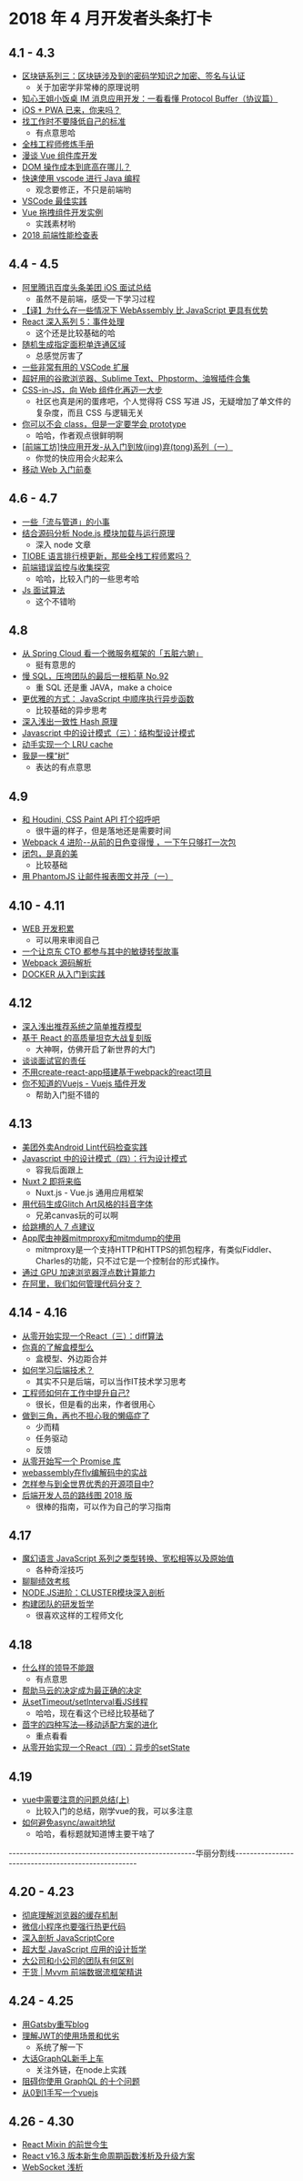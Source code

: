 # 2018 年 4 月开发者头条打卡

## 4.1 - 4.3

* [区块链系列三：区块链涉及到的密码学知识之加密、签名与认证](https://mp.weixin.qq.com/s/nCK8ggZo3jJz1PF0b6iW8g)
  * 关于加密学非常棒的原理说明
* [知心王姐小饭桌 IM 消息应用开发：一看看懂 Protocol Buffer（协议篇）](https://mp.weixin.qq.com/s/f6iaeTo0c48jCcAko9K4vA)
* [iOS + PWA 已来，你来吗？](https://mp.weixin.qq.com/s/BiAYM-Ia5lYf0qv3DHmPjg)
* [找工作时不要降低自己的标准](https://mp.weixin.qq.com/s/IoujwgX2den6xtrUNf7wJA)
  * 有点意思哈
* [全栈工程师修炼手册](https://yejianye.com/2018/03/31/learn-fullstack/)
* [漫谈 Vue 组件库开发](http://jdc.jd.com/archives/212167)
* [DOM 操作成本到底高在哪儿？](http://palmer.arkstack.cn/2018/03/DOM%E6%93%8D%E4%BD%9C%E6%88%90%E6%9C%AC%E5%88%B0%E5%BA%95%E9%AB%98%E5%9C%A8%E5%93%AA%E5%84%BF/)
* [快速使用 vscode 进行 Java 编程](https://zhuanlan.zhihu.com/p/35176928)
  * 观念要修正，不只是前端哟
* [VSCode 最佳实践](https://zhuanlan.zhihu.com/p/35147027)
* [Vue 拖拽组件开发实例](https://mp.weixin.qq.com/s?__biz=MzUxMDYxNTgwMA==&mid=2247483880&idx=1&sn=45c3eea3d581ff9b39ae6a04f90708f0&chksm=f901087fce7681692418fad396b8e9cafb3fedbc6921fc2f1d10356f4cd3d23db316db00f651#rd)
  * 实践素材哟
* [2018 前端性能检查表](https://mp.weixin.qq.com/s/MDRfdRnhJJ53611cG_Zb6g)

## 4.4 - 4.5

* [阿里腾讯百度头条美团 iOS 面试总结](https://www.jianshu.com/p/a992b5f697ca)
  * 虽然不是前端，感受一下学习过程
* [【译】为什么在一些情况下 WebAssembly 比 JavaScript 更具有优势](https://mp.weixin.qq.com/s/s52W_oLCPeHZ1w-B1SKVew)
* [React 深入系列 5：事件处理](https://mp.weixin.qq.com/s?__biz=MzU1ODQ0NzM2NA==&mid=2247483706&idx=1&sn=7682fa5f5db94bc2e975f82c9060554e&chksm=fc272f51cb50a6473137d51daabaeb684b58e97898f12391d46dcf730b6f5ed06382aefc773c#rd)
  * 这个还是比较基础的哈
* [随机生成指定面积单连通区域](https://zhuanlan.zhihu.com/p/35268348)
  * 总感觉厉害了
* [一些非常有用的 VSCode 扩展](https://zhuanlan.zhihu.com/p/29553584)
* [超好用的谷歌浏览器、Sublime Text、Phpstorm、油猴插件合集](https://guanguans.cn/2018/03/25/Extended/)
* [CSS-in-JS，向 Web 组件化再迈一大步](https://insights.thoughtworks.cn/css-in-js/)
  * 社区也真是闲的蛋疼吧，个人觉得将 CSS 写进 JS，无疑增加了单文件的复杂度，而且 CSS 与逻辑无关
* [你可以不会 class，但是一定要学会 prototype](https://zhuanlan.zhihu.com/p/35279244)
  * 哈哈，作者观点很鲜明啊
* [[前端工坊]快应用开发-从入门到放(jing)弃(tong)系列（一）](https://mp.weixin.qq.com/s/sgCJUgYhtFkRSNPSi9-3Tg)
  * 你觉的快应用会火起来么
* [移动 Web 入门前奏](https://www.liayal.com/article/5ac234d5a6cf4e67bc05c9f3)

## 4.6 - 4.7

* [一些「流与管道」的小事](https://geminiwen.com/archives/56/)
* [结合源码分析 Node.js 模块加载与运行原理](https://zhuanlan.zhihu.com/p/35238127)
  * 深入 node 文章
* [TIOBE 语言排行榜更新，那些全栈工程师累吗？](https://mp.weixin.qq.com/s/bVL9yS29_1iYzMfNG_Fs1A)
* [前端错误监控与收集探究](http://hpoenixf.com/%E5%89%8D%E7%AB%AF%E9%94%99%E8%AF%AF%E7%9B%91%E6%8E%A7%E4%B8%8E%E6%94%B6%E9%9B%86%E6%8E%A2%E7%A9%B6.html)
  * 哈哈，比较入门的一些思考哈
* [Js 面试算法](https://www.liayal.com/article/5ac46c20a6cf4e67bc05c9f4)
  * 这个不错哟

## 4.8

* [从 Spring Cloud 看一个微服务框架的「五脏六腑」](https://webfe.kujiale.com/spring-could-heart/)
  * 挺有意思的
* [慢 SQL，压垮团队的最后一根稻草 No.92](https://mp.weixin.qq.com/s/62fTZoAU_ThqA50v9iY1TQ)
  * 重 SQL 还是重 JAVA，make a choice
* [更优雅的方式： JavaScript 中顺序执行异步函数](http://blog.givebest.cn/javascript/2018/04/05/javascript-sync.html)
  * 比较基础的异步思考
* [深入浅出一致性 Hash 原理](http://www.spring4all.com/article/988)
* [Javascript 中的设计模式（三）：结构型设计模式](http://elevenbeans.github.io/2018/04/06/javascript-design-patterns-2/)
* [动手实现一个 LRU cache](https://crossoverjie.top/2018/04/07/algorithm/LRU-cache/)
* [我是一棵“树”](https://mp.weixin.qq.com/s/Maa5ZYqlGJiY0DrKMfh04A)
  * 表达的有点意思

## 4.9

* [和 Houdini, CSS Paint API 打个招呼吧](https://qianduan.group/posts/5ac9b45c9fd64d5a7458a8c1)
  * 很牛逼的样子，但是落地还是需要时间
* [Webpack 4 进阶--从前的日色变得慢 ，一下午只够打一次包](https://zhuanlan.zhihu.com/p/35407642)
* [闭包，是真的美](https://github.com/prettyEcho/deep-js/issues/4)
  * 比较基础
* [用 PhantomJS 让邮件报表图文并茂（一）](http://blog.krimeshu.com/2018/04/08/colorful-chart-mail-report-with-phantomjs/)

## 4.10 - 4.11

* [WEB 开发积累](http://blog.404mzk.com/)
  * 可以用来审阅自己
* [一个让京东 CTO 都参与其中的敏捷转型故事](https://mp.weixin.qq.com/s/8UfyU0lbxJv7_a5RCbloTA)
* [Webpack 源码解析](https://github.com/lihongxun945/diving-into-webpack)
* [DOCKER 从入门到实践](https://imnerd.org/docker-in-action.html)

## 4.12
* [深入浅出推荐系统之简单推荐模型](https://www.zybuluo.com/zhuanxu/note/1104086)
* [基于 React 的高质量坦克大战复刻版](https://qianduan.group/posts/5ace13b39fd64d5a7458a8c7)
  * 大神啊，仿佛开启了新世界的大门
* [谈谈面试官的责任](https://mp.weixin.qq.com/s/lF6_0iIIVpfKgQdiAFdrGw)
* [不用create-react-app搭建基于webpack的react项目](https://www.chenliqiang.cn/post/webpack-react-without-create-react-app.html)
* [你不知道的Vuejs - Vuejs 插件开发](https://yugasun.com/post/you-dont-know-vuejs-10.html)
  * 帮助入门挺不错的

## 4.13
* [美团外卖Android Lint代码检查实践](https://mp.weixin.qq.com/s/PcwqInmmtcTwB9-Kev8PLQ)
* [Javascript 中的设计模式（四）：行为设计模式](https://elevenbeans.github.io/2018/04/11/javascript-design-patterns-3/)
  * 容我后面跟上
* [Nuxt 2 即将来临](https://mp.weixin.qq.com/s/lyDZ0O_cnniL9qalQVANcw)
  * Nuxt.js - Vue.js 通用应用框架
* [用代码生成Glitch Art风格的抖音字体](https://mp.weixin.qq.com/s/W6BFziTEYD06_0a2Ao6RVw)
  * 兄弟canvas玩的可以啊
* [给跳槽的人 7 点建议](https://mp.weixin.qq.com/s/4pmOUgHqCGqLa3bWjXcRRw)
* [App爬虫神器mitmproxy和mitmdump的使用](https://mp.weixin.qq.com/s/vhi3ty5-cCqrLFPpB7AtBg)
  * mitmproxy是一个支持HTTP和HTTPS的抓包程序，有类似Fiddler、Charles的功能，只不过它是一个控制台的形式操作。
* [通过 GPU 加速浏览器浮点数计算能力](https://mp.weixin.qq.com/s/0lbGAynhekfh8QVhdPRFTQ)
* [在阿里，我们如何管理代码分支？](https://mp.weixin.qq.com/s/JsBX3UPgZL_HUOTCIopr_A)

## 4.14 - 4.16
* [从零开始实现一个React（三）：diff算法](https://github.com/hujiulong/blog/issues/6)
* [你真的了解盒模型么](https://mp.weixin.qq.com/s/Z0L2geWYqZ7Kly-ivOBJsQ)
  * 盒模型、外边距合并
* [如何学习后端技术？](http://www.rowkey.me/blog/2018/04/13/how-to-study-tech/)
  * 其实不只是后端，可以当作IT技术学习思考
* [工程师如何在工作中提升自己?](https://mp.weixin.qq.com/s/DwDzOcQZIK9vd6FQTyuIWQ)
  * 很长，但是看的出来，作者很用心
* [做到三角，再也不担心我的懒癌症了](http://liujinkai.com/2018/04/14/done-triangle/)
  * 少而精
  * 任务驱动
  * 反馈
* [从零开始写一个 Promise 库](https://zhuanlan.zhihu.com/p/35697919)
* [webassembly在flv编解码中的实战](https://github.com/lanjingling0510/blog/issues/8)
* [怎样参与到全世界优秀的开源项目中?](https://mp.weixin.qq.com/s?__biz=MzI3MTEwODc5Ng==&mid=2650859642&idx=1&sn=9b2c2dc61686c580f8af1dc8fc197612&chksm=f13297a9c6451ebf083e5335eb2ae4eba0f8c80bc8db420ce7e0aac90eaeb06152f589dcaf6e#rd)
* [后端开发人员的路线图 2018 版](https://zhuanlan.zhihu.com/p/35620194)
  * 很棒的指南，可以作为自己的学习指南

## 4.17
* [魔幻语言 JavaScript 系列之类型转换、宽松相等以及原始值](https://zhuanlan.zhihu.com/p/35566906)
  * 各种奇淫技巧
* [聊聊绩效考核](https://mp.weixin.qq.com/s?src=11&timestamp=1523926576&ver=821&signature=xgeaFi*xWIYc1D73QqFoE29IdtgYLe8dzM1dApc7uAoidA*rb4kVMz7RmYJZM7e4oiBU51WxWueH0Q6Yj7Y3nAWC*CIFMnmjMViZzU73k4XlvSqG0EDOrAq9Hae3-bYm&new=1)
* [NODE.JS进阶：CLUSTER模块深入剖析](https://www.chyingp.com/nodejs-cluster-implementation-detail/)
* [构建团队的研发哲学](https://mp.weixin.qq.com/s?__biz=MzI3OTUwMjM4MA==&mid=2247484155&idx=1&sn=86a659b436e15a65c12233c710caf8c5&chksm=eb4789b8dc3000ae4522564458eee4e37d2a464ba2cf46180637c8ddf87992b09e6d5f43bcc9#rd)
  * 很喜欢这样的工程师文化

## 4.18
* [什么样的领导不能跟](https://mp.weixin.qq.com/s/6RBGoJxTXbq9s45ba2tEFQ)
  * 有点意思
* [帮助马云的决定成为最正确的决定](https://mp.weixin.qq.com/s?__biz=MzI5OTM3MjMyNA==&mid=2247484906&idx=1&sn=e97154463ca3abf541a2d4d736fc838b&chksm=ec96dfa1dbe156b78b4140ea47871a414bd0b7d060093256e9bb6ea7530f92cc02eb75e4f6cb&scene=21#wechat_redirect)
* [从setTimeout/setInterval看JS线程](http://palmer.arkstack.cn/2017/12/从setTimeout-setInterval看JS线程/)
  * 哈哈，现在看这个已经比较基础了
* [茴字的四种写法—移动适配方案的进化](https://segmentfault.com/a/1190000014309664)
  * 重点看看
* [从零开始实现一个React（四）：异步的setState](https://github.com/hujiulong/blog/issues/7)

## 4.19
* [vue中需要注意的问题总结(上)](http://wangyaxing.top/2018/04/15/2018-04-15-vue%E4%B8%AD%E9%9C%80%E8%A6%81%E6%B3%A8%E6%84%8F%E7%9A%84%E9%97%AE%E9%A2%98%E6%80%BB%E7%BB%93(%E4%B8%80)/)
  * 比较入门的总结，刚学vue的我，可以多注意
* [如何避免async/await地狱](https://www.zcfy.cc/article/how-to-escape-async-await-hell)
  * 哈哈，看标题就知道博主要干啥了

---------------------------------------------------华丽分割线---------------------------------------------------

## 4.20 - 4.23
* [彻底理解浏览器的缓存机制](https://mp.weixin.qq.com/s/d2zeGhUptGUGJpB5xHQbOA)
* [微信小程序也要强行热更代码](https://zhuanlan.zhihu.com/p/34191831)
* [深入剖析 JavaScriptCore](https://ming1016.github.io/2018/04/21/deeply-analyse-javascriptcore/)
* [超大型 JavaScript 应用的设计哲学](https://zhuanlan.zhihu.com/p/35929167)
* [大公司和小公司的团队有何区别](https://www.jianshu.com/p/9e634314861e)
* [干货 | Mvvm 前端数据流框架精讲](https://mp.weixin.qq.com/s/oznvenXVoMuHcg0dBrvj9g)

## 4.24 - 4.25
* [用Gatsby重写blog](https://magicly.me/blog-change-to-gatsby/)
* [理解JWT的使用场景和优劣](https://www.cnkirito.moe/2018/04/20/jwt-learn-3/)
  * 系统了解一下
* [大话GraphQL新手上车](https://blog.thankbabe.com/2018/04/20/graphql/)
  * 关注外链，在node上实践
* [阻碍你使用 GraphQL 的十个问题](http://jerryzou.com/posts/10-questions-about-graphql/)
* [从0到1手写一个vuejs](https://feclub.cn/post/content/vuejs_susshine)

## 4.26 - 4.30
* [React Mixin 的前世今生](https://zhuanlan.zhihu.com/p/20361937)
* [React v16.3 版本新生命周期函数浅析及升级方案](https://zhuanlan.zhihu.com/p/36062486)
* [WebSocket 浅析](https://mp.weixin.qq.com/s/7aXMdnajINt0C5dcJy2USg)